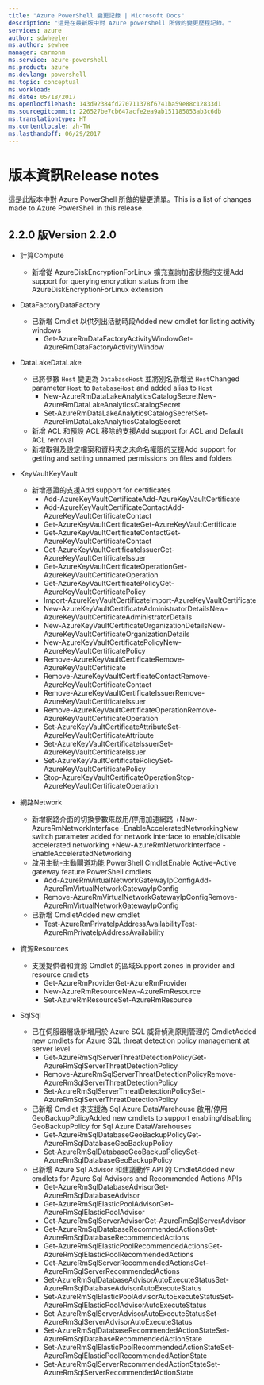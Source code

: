 ```yaml
---
title: "Azure PowerShell 變更記錄 | Microsoft Docs"
description: "這是在最新版中對 Azure powershell 所做的變更歷程記錄。"
services: azure
author: sdwheeler
ms.author: sewhee
manager: carmonm
ms.service: azure-powershell
ms.product: azure
ms.devlang: powershell
ms.topic: conceptual
ms.workload: 
ms.date: 05/18/2017
ms.openlocfilehash: 143d92384fd270711378f6741ba59e88c12833d1
ms.sourcegitcommit: 226527be7cb647acfe2ea9ab151185053ab3c6db
ms.translationtype: HT
ms.contentlocale: zh-TW
ms.lasthandoff: 06/29/2017
---
```

# <span data-ttu-id="44119-103">版本資訊</span><span class="sxs-lookup"><span data-stu-id="44119-103">Release notes</span></span>
<a id="release-notes" class="xliff"></a>

<span data-ttu-id="44119-104">這是此版本中對 Azure PowerShell 所做的變更清單。</span><span class="sxs-lookup"><span data-stu-id="44119-104">This is a list of changes made to Azure PowerShell in this release.</span></span>

## <span data-ttu-id="44119-105">2.2.0 版</span><span class="sxs-lookup"><span data-stu-id="44119-105">Version 2.2.0</span></span>
<a id="version-220" class="xliff"></a>
* <span data-ttu-id="44119-106">計算</span><span class="sxs-lookup"><span data-stu-id="44119-106">Compute</span></span>
  - <span data-ttu-id="44119-107">新增從 AzureDiskEncryptionForLinux 擴充查詢加密狀態的支援</span><span class="sxs-lookup"><span data-stu-id="44119-107">Add support for querying encryption status from the AzureDiskEncryptionForLinux extension</span></span>
* <span data-ttu-id="44119-108">DataFactory</span><span class="sxs-lookup"><span data-stu-id="44119-108">DataFactory</span></span>
  - <span data-ttu-id="44119-109">已新增 Cmdlet 以供列出活動時段</span><span class="sxs-lookup"><span data-stu-id="44119-109">Added new cmdlet for listing activity windows</span></span>
    + <span data-ttu-id="44119-110">Get-AzureRmDataFactoryActivityWindow</span><span class="sxs-lookup"><span data-stu-id="44119-110">Get-AzureRmDataFactoryActivityWindow</span></span>
* <span data-ttu-id="44119-111">DataLake</span><span class="sxs-lookup"><span data-stu-id="44119-111">DataLake</span></span>
  - <span data-ttu-id="44119-112">已將參數 `Host` 變更為 `DatabaseHost` 並將別名新增至 `Host`</span><span class="sxs-lookup"><span data-stu-id="44119-112">Changed parameter `Host` to `DatabaseHost` and added alias to `Host`</span></span>
    + <span data-ttu-id="44119-113">New-AzureRmDataLakeAnalyticsCatalogSecret</span><span class="sxs-lookup"><span data-stu-id="44119-113">New-AzureRmDataLakeAnalyticsCatalogSecret</span></span>
    + <span data-ttu-id="44119-114">Set-AzureRmDataLakeAnalyticsCatalogSecret</span><span class="sxs-lookup"><span data-stu-id="44119-114">Set-AzureRmDataLakeAnalyticsCatalogSecret</span></span>
  - <span data-ttu-id="44119-115">新增 ACL 和預設 ACL 移除的支援</span><span class="sxs-lookup"><span data-stu-id="44119-115">Add support for ACL and Default ACL removal</span></span>
  - <span data-ttu-id="44119-116">新增取得及設定檔案和資料夾之未命名權限的支援</span><span class="sxs-lookup"><span data-stu-id="44119-116">Add support for getting and setting unnamed permissions on files and folders</span></span>
* <span data-ttu-id="44119-117">KeyVault</span><span class="sxs-lookup"><span data-stu-id="44119-117">KeyVault</span></span>
  - <span data-ttu-id="44119-118">新增憑證的支援</span><span class="sxs-lookup"><span data-stu-id="44119-118">Add support for certificates</span></span>
    + <span data-ttu-id="44119-119">Add-AzureKeyVaultCertificate</span><span class="sxs-lookup"><span data-stu-id="44119-119">Add-AzureKeyVaultCertificate</span></span>
    + <span data-ttu-id="44119-120">Add-AzureKeyVaultCertificateContact</span><span class="sxs-lookup"><span data-stu-id="44119-120">Add-AzureKeyVaultCertificateContact</span></span>
    + <span data-ttu-id="44119-121">Get-AzureKeyVaultCertificate</span><span class="sxs-lookup"><span data-stu-id="44119-121">Get-AzureKeyVaultCertificate</span></span>
    + <span data-ttu-id="44119-122">Get-AzureKeyVaultCertificateContact</span><span class="sxs-lookup"><span data-stu-id="44119-122">Get-AzureKeyVaultCertificateContact</span></span>
    + <span data-ttu-id="44119-123">Get-AzureKeyVaultCertificateIssuer</span><span class="sxs-lookup"><span data-stu-id="44119-123">Get-AzureKeyVaultCertificateIssuer</span></span>
    + <span data-ttu-id="44119-124">Get-AzureKeyVaultCertificateOperation</span><span class="sxs-lookup"><span data-stu-id="44119-124">Get-AzureKeyVaultCertificateOperation</span></span>
    + <span data-ttu-id="44119-125">Get-AzureKeyVaultCertificatePolicy</span><span class="sxs-lookup"><span data-stu-id="44119-125">Get-AzureKeyVaultCertificatePolicy</span></span>
    + <span data-ttu-id="44119-126">Import-AzureKeyVaultCertificate</span><span class="sxs-lookup"><span data-stu-id="44119-126">Import-AzureKeyVaultCertificate</span></span>
    + <span data-ttu-id="44119-127">New-AzureKeyVaultCertificateAdministratorDetails</span><span class="sxs-lookup"><span data-stu-id="44119-127">New-AzureKeyVaultCertificateAdministratorDetails</span></span>
    + <span data-ttu-id="44119-128">New-AzureKeyVaultCertificateOrganizationDetails</span><span class="sxs-lookup"><span data-stu-id="44119-128">New-AzureKeyVaultCertificateOrganizationDetails</span></span>
    + <span data-ttu-id="44119-129">New-AzureKeyVaultCertificatePolicy</span><span class="sxs-lookup"><span data-stu-id="44119-129">New-AzureKeyVaultCertificatePolicy</span></span>
    + <span data-ttu-id="44119-130">Remove-AzureKeyVaultCertificate</span><span class="sxs-lookup"><span data-stu-id="44119-130">Remove-AzureKeyVaultCertificate</span></span>
    + <span data-ttu-id="44119-131">Remove-AzureKeyVaultCertificateContact</span><span class="sxs-lookup"><span data-stu-id="44119-131">Remove-AzureKeyVaultCertificateContact</span></span>
    + <span data-ttu-id="44119-132">Remove-AzureKeyVaultCertificateIssuer</span><span class="sxs-lookup"><span data-stu-id="44119-132">Remove-AzureKeyVaultCertificateIssuer</span></span>
    + <span data-ttu-id="44119-133">Remove-AzureKeyVaultCertificateOperation</span><span class="sxs-lookup"><span data-stu-id="44119-133">Remove-AzureKeyVaultCertificateOperation</span></span>
    + <span data-ttu-id="44119-134">Set-AzureKeyVaultCertificateAttribute</span><span class="sxs-lookup"><span data-stu-id="44119-134">Set-AzureKeyVaultCertificateAttribute</span></span>
    + <span data-ttu-id="44119-135">Set-AzureKeyVaultCertificateIssuer</span><span class="sxs-lookup"><span data-stu-id="44119-135">Set-AzureKeyVaultCertificateIssuer</span></span>
    + <span data-ttu-id="44119-136">Set-AzureKeyVaultCertificatePolicy</span><span class="sxs-lookup"><span data-stu-id="44119-136">Set-AzureKeyVaultCertificatePolicy</span></span>
    + <span data-ttu-id="44119-137">Stop-AzureKeyVaultCertificateOperation</span><span class="sxs-lookup"><span data-stu-id="44119-137">Stop-AzureKeyVaultCertificateOperation</span></span>
* <span data-ttu-id="44119-138">網路</span><span class="sxs-lookup"><span data-stu-id="44119-138">Network</span></span>

  - <span data-ttu-id="44119-139">新增網路介面的切換參數來啟用/停用加速網路 +New-AzureRmNetworkInterface -EnableAcceleratedNetworking</span><span class="sxs-lookup"><span data-stu-id="44119-139">New switch parameter added for network interface to enable/disable accelerated networking +New-AzureRmNetworkInterface -EnableAcceleratedNetworking</span></span>
  - <span data-ttu-id="44119-140">啟用主動-主動閘道功能 PowerShell Cmdlet</span><span class="sxs-lookup"><span data-stu-id="44119-140">Enable Active-Active gateway feature PowerShell cmdlets</span></span>
    + <span data-ttu-id="44119-141">Add-AzureRmVirtualNetworkGatewayIpConfig</span><span class="sxs-lookup"><span data-stu-id="44119-141">Add-AzureRmVirtualNetworkGatewayIpConfig</span></span>
    + <span data-ttu-id="44119-142">Remove-AzureRmVirtualNetworkGatewayIpConfig</span><span class="sxs-lookup"><span data-stu-id="44119-142">Remove-AzureRmVirtualNetworkGatewayIpConfig</span></span>
  - <span data-ttu-id="44119-143">已新增 Cmdlet</span><span class="sxs-lookup"><span data-stu-id="44119-143">Added new cmdlet</span></span>
    + <span data-ttu-id="44119-144">Test-AzureRmPrivateIpAddressAvailability</span><span class="sxs-lookup"><span data-stu-id="44119-144">Test-AzureRmPrivateIpAddressAvailability</span></span>
* <span data-ttu-id="44119-145">資源</span><span class="sxs-lookup"><span data-stu-id="44119-145">Resources</span></span>
  - <span data-ttu-id="44119-146">支援提供者和資源 Cmdlet 的區域</span><span class="sxs-lookup"><span data-stu-id="44119-146">Support zones in provider and resource cmdlets</span></span>
    + <span data-ttu-id="44119-147">Get-AzureRmProvider</span><span class="sxs-lookup"><span data-stu-id="44119-147">Get-AzureRmProvider</span></span>
    + <span data-ttu-id="44119-148">New-AzureRmResource</span><span class="sxs-lookup"><span data-stu-id="44119-148">New-AzureRmResource</span></span>
    + <span data-ttu-id="44119-149">Set-AzureRmResource</span><span class="sxs-lookup"><span data-stu-id="44119-149">Set-AzureRmResource</span></span>
* <span data-ttu-id="44119-150">Sql</span><span class="sxs-lookup"><span data-stu-id="44119-150">Sql</span></span>
  - <span data-ttu-id="44119-151">已在伺服器層級新增用於 Azure SQL 威脅偵測原則管理的 Cmdlet</span><span class="sxs-lookup"><span data-stu-id="44119-151">Added new cmdlets for Azure SQL threat detection policy management at server level</span></span>
    + <span data-ttu-id="44119-152">Get-AzureRmSqlServerThreatDetectionPolicy</span><span class="sxs-lookup"><span data-stu-id="44119-152">Get-AzureRmSqlServerThreatDetectionPolicy</span></span>
    + <span data-ttu-id="44119-153">Remove-AzureRmSqlServerThreatDetectionPolicy</span><span class="sxs-lookup"><span data-stu-id="44119-153">Remove-AzureRmSqlServerThreatDetectionPolicy</span></span>
    + <span data-ttu-id="44119-154">Set-AzureRmSqlServerThreatDetectionPolicy</span><span class="sxs-lookup"><span data-stu-id="44119-154">Set-AzureRmSqlServerThreatDetectionPolicy</span></span>
  - <span data-ttu-id="44119-155">已新增 Cmdlet 來支援為 Sql Azure DataWarehouse 啟用/停用 GeoBackupPolicy</span><span class="sxs-lookup"><span data-stu-id="44119-155">Added new cmdlets to support enabling/disabling GeoBackupPolicy for Sql Azure DataWarehouses</span></span>
    + <span data-ttu-id="44119-156">Get-AzureRmSqlDatabaseGeoBackupPolicy</span><span class="sxs-lookup"><span data-stu-id="44119-156">Get-AzureRmSqlDatabaseGeoBackupPolicy</span></span>
    + <span data-ttu-id="44119-157">Set-AzureRmSqlDatabaseGeoBackupPolicy</span><span class="sxs-lookup"><span data-stu-id="44119-157">Set-AzureRmSqlDatabaseGeoBackupPolicy</span></span>
  - <span data-ttu-id="44119-158">已新增 Azure Sql Advisor 和建議動作 API 的 Cmdlet</span><span class="sxs-lookup"><span data-stu-id="44119-158">Added new cmdlets for Azure Sql Advisors and Recommended Actions APIs</span></span>
    + <span data-ttu-id="44119-159">Get-AzureRmSqlDatabaseAdvisor</span><span class="sxs-lookup"><span data-stu-id="44119-159">Get-AzureRmSqlDatabaseAdvisor</span></span>
    + <span data-ttu-id="44119-160">Get-AzureRmSqlElasticPoolAdvisor</span><span class="sxs-lookup"><span data-stu-id="44119-160">Get-AzureRmSqlElasticPoolAdvisor</span></span>
    + <span data-ttu-id="44119-161">Get-AzureRmSqlServerAdvisor</span><span class="sxs-lookup"><span data-stu-id="44119-161">Get-AzureRmSqlServerAdvisor</span></span>
    + <span data-ttu-id="44119-162">Get-AzureRmSqlDatabaseRecommendedActions</span><span class="sxs-lookup"><span data-stu-id="44119-162">Get-AzureRmSqlDatabaseRecommendedActions</span></span>
    + <span data-ttu-id="44119-163">Get-AzureRmSqlElasticPoolRecommendedActions</span><span class="sxs-lookup"><span data-stu-id="44119-163">Get-AzureRmSqlElasticPoolRecommendedActions</span></span>
    + <span data-ttu-id="44119-164">Get-AzureRmSqlServerRecommendedActions</span><span class="sxs-lookup"><span data-stu-id="44119-164">Get-AzureRmSqlServerRecommendedActions</span></span>
    + <span data-ttu-id="44119-165">Set-AzureRmSqlDatabaseAdvisorAutoExecuteStatus</span><span class="sxs-lookup"><span data-stu-id="44119-165">Set-AzureRmSqlDatabaseAdvisorAutoExecuteStatus</span></span>
    + <span data-ttu-id="44119-166">Set-AzureRmSqlElasticPoolAdvisorAutoExecuteStatus</span><span class="sxs-lookup"><span data-stu-id="44119-166">Set-AzureRmSqlElasticPoolAdvisorAutoExecuteStatus</span></span>
    + <span data-ttu-id="44119-167">Set-AzureRmSqlServerAdvisorAutoExecuteStatus</span><span class="sxs-lookup"><span data-stu-id="44119-167">Set-AzureRmSqlServerAdvisorAutoExecuteStatus</span></span>
    + <span data-ttu-id="44119-168">Set-AzureRmSqlDatabaseRecommendedActionState</span><span class="sxs-lookup"><span data-stu-id="44119-168">Set-AzureRmSqlDatabaseRecommendedActionState</span></span>
    + <span data-ttu-id="44119-169">Set-AzureRmSqlElasticPoolRecommendedActionState</span><span class="sxs-lookup"><span data-stu-id="44119-169">Set-AzureRmSqlElasticPoolRecommendedActionState</span></span>
    + <span data-ttu-id="44119-170">Set-AzureRmSqlServerRecommendedActionState</span><span class="sxs-lookup"><span data-stu-id="44119-170">Set-AzureRmSqlServerRecommendedActionState</span></span>
